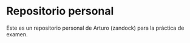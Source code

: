 # Repositorio personal
Este es un repositorio personal de Arturo (zandock) para la práctica de examen.
